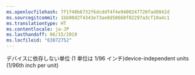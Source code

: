 ```yaml
---
ms.openlocfilehash: 7f1f40b6732f6dcddf4f4e9400247720fad0842d
ms.sourcegitcommit: 1bb00d2f4343e73ae8d58668f02297a3cf10a4c1
ms.translationtype: HT
ms.contentlocale: ja-JP
ms.lasthandoff: 06/15/2019
ms.locfileid: "63872752"
---
```

<span data-ttu-id="7d077-101">デバイスに依存しない単位 (1 単位は 1/96 インチ)</span><span class="sxs-lookup"><span data-stu-id="7d077-101">device-independent units (1/96th inch per unit)</span></span>